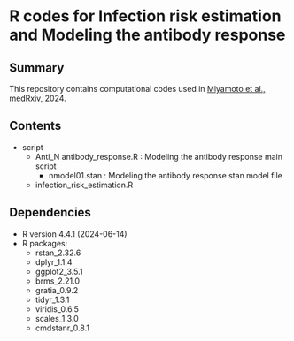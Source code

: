 # R codes for Infection risk estimation and Modeling the antibody response

## Summary
This repository contains computational codes used in [Miyamoto et al., medRxiv, 2024](https://www.medrxiv.org/content/10.1101/2024.06.05.24308479v1).

## Contents
- script
  - Anti_N antibody_response.R : Modeling the antibody response main script
    - nmodel01.stan : Modeling the antibody response stan model file
  - infection_risk_estimation.R


## Dependencies
- R version 4.4.1 (2024-06-14)
- R packages:
  - rstan_2.32.6
  - dplyr_1.1.4
  - ggplot2_3.5.1
  - brms_2.21.0
  - gratia_0.9.2
  - tidyr_1.3.1
  - viridis_0.6.5
  - scales_1.3.0
  - cmdstanr_0.8.1
